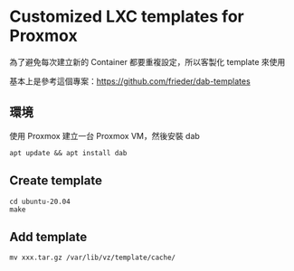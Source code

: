 # Customized LXC templates for Proxmox

為了避免每次建立新的 Container 都要重複設定，所以客製化 template 來使用

基本上是參考這個專案：https://github.com/frieder/dab-templates

## 環境

使用 Proxmox 建立一台 Proxmox VM，然後安裝 dab
```
apt update && apt install dab
```

## Create template
```
cd ubuntu-20.04
make
```
## Add template
```
mv xxx.tar.gz /var/lib/vz/template/cache/
```
